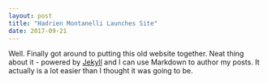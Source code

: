 ```yaml
---
layout: post
title: "Hadrien Montanelli Launches Site"
date: 2017-09-21
---
```


Well. Finally got around to putting this old website together. 
Neat thing about it - powered by [Jekyll](http://jekyllrb.com) and I can use Markdown to author my posts. 
It actually is a lot easier than I thought it was going to be.
